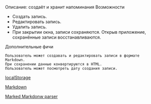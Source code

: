 Описание: создаёт и хранит напоминания
Возможности

- Создать запись.
- Редактировать запись.
- Удалить запись.
- При закрытии окна, записи сохраняются. Открыв приложение, сохранённые записи восстанавливаются.

Дополнительные фичи 

    Пользователь может создавать и редактировать записи в формате Markdown. 
    При сохранении данные конвертируются в HTML.
    Пользователь может посмотреть дату создания записи.

[localStorage](https://developer.mozilla.org/en-US/docs/Web/API/Window/localStorage)

[Markdown](https://www.markdownguide.org/basic-syntax/)

[Marked Markdonw parser](https://github.com/markedjs/marked)

